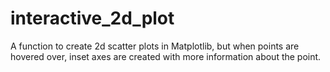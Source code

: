 # interactive_2d_plot
A function to create 2d scatter plots in Matplotlib, but when points are hovered over, inset axes are created with more information about the point.  
